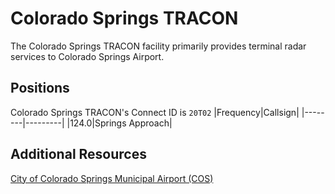 # Colorado Springs TRACON
The Colorado Springs TRACON facility primarily provides terminal radar services to Colorado Springs Airport.

## Positions
Colorado Springs TRACON's Connect ID is ```20T02```
|Frequency|Callsign|
|--------|---------|
|124.0|Springs Approach|

## Additional Resources
[City of Colorado Springs Municipal Airport (COS)](docs/sops/cos.md)